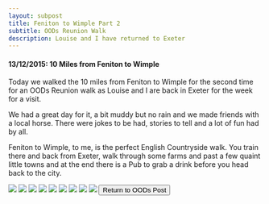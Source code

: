 ```yaml
---
layout: subpost
title: Feniton to Wimple Part 2
subtitle: OODs Reunion Walk
description: Louise and I have returned to Exeter
---
```


<h4>13/12/2015: 10 Miles from Feniton to Wimple</h4>

Today we walked the 10 miles from Feniton to Wimple for the second time for an OODs Reunion walk as Louise and I are back in Exeter for the week for a visit.

We had a great day for it, a bit muddy but no rain and we made friends with a local horse. There were jokes to be had, stories to tell and a lot of fun had by all. 

Feniton to Wimple, to me, is the perfect English Countryside walk. You train there and back from Exeter, walk through some farms and past a few quaint little towns and at the end there is a Pub to grab a drink before you head back to the city.

<img src="https://adventuresofthetravellingtwins.com/Photos/2015-12-13-FenitonToWimplePart2/day11-min.JPG" class="image1">
<img src="https://adventuresofthetravellingtwins.com/Photos/2015-12-13-FenitonToWimplePart2/day12-min.JPG" class="image1">
<img src="https://adventuresofthetravellingtwins.com/Photos/2015-12-13-FenitonToWimplePart2/day13-min.JPG" class="image1">
<img src="https://adventuresofthetravellingtwins.com/Photos/2015-12-13-FenitonToWimplePart2/day14-min.JPG" class="image1">
<img src="https://adventuresofthetravellingtwins.com/Photos/2015-12-13-FenitonToWimplePart2/day15-min.JPG" class="image1">
<img src="https://adventuresofthetravellingtwins.com/Photos/2015-12-13-FenitonToWimplePart2/day16-min.JPG" class="image1">
<img src="https://adventuresofthetravellingtwins.com/Photos/2015-12-13-FenitonToWimplePart2/day17-min.JPG" class="image1">
<img src="https://adventuresofthetravellingtwins.com/Photos/2015-12-13-FenitonToWimplePart2/day18-min.JPG" class="image1">
<img src="https://adventuresofthetravellingtwins.com/Photos/2015-12-13-FenitonToWimplePart2/day19-min.JPG" class="image1">

<input type="button" value="Return to OODs Post" onclick="self.close()">
